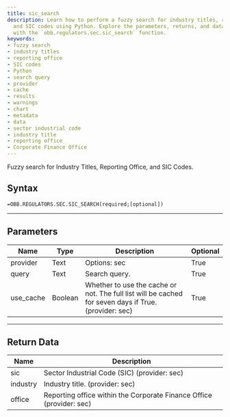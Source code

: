```yaml
---
title: sic_search
description: Learn how to perform a fuzzy search for industry titles, reporting office,
  and SIC codes using Python. Explore the parameters, returns, and data associated
  with the `obb.regulators.sec.sic_search` function.
keywords: 
- fuzzy search
- industry titles
- reporting office
- SIC codes
- Python
- search query
- provider
- cache
- results
- warnings
- chart
- metadata
- data
- sector industrial code
- industry title
- reporting office
- Corporate Finance Office
---
```


<!-- markdownlint-disable MD041 -->

Fuzzy search for Industry Titles, Reporting Office, and SIC Codes.

## Syntax

```excel wordwrap
=OBB.REGULATORS.SEC.SIC_SEARCH(required;[optional])
```

---

## Parameters

| Name | Type | Description | Optional |
| ---- | ---- | ----------- | -------- |
| provider | Text | Options: sec | True |
| query | Text | Search query. | True |
| use_cache | Boolean | Whether to use the cache or not. The full list will be cached for seven days if True. (provider: sec) | True |

---

## Return Data

| Name | Description |
| ---- | ----------- |
| sic | Sector Industrial Code (SIC) (provider: sec) |
| industry | Industry title. (provider: sec) |
| office | Reporting office within the Corporate Finance Office (provider: sec) |
